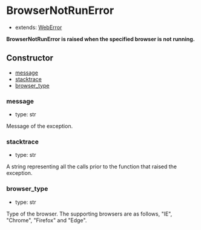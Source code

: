 # BrowserNotRunError

- extends: [WebError](./doc/api/python/exceptions/weberror.md)

**BrowserNotRunError is raised when the specified browser is not running.**

## Constructor<!-- {docsify-ignore} -->
- [message](#message)
- [stacktrace](#stacktrace)
- [browser_type](#browser_type)


### message
- type: str

Message of the exception.


### stacktrace
- type: str

A string representing all the calls prior to the function that raised the exception.

### browser_type
- type: str

Type of the browser. The supporting browsers are as follows, "IE", "Chrome", "Firefox" and "Edge".